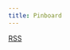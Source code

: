 ```yaml
---
title: Pinboard
---
```

[RSS](https://feeds.pinboard.in/rss/u:taylorjadin/)

<div class="pinboard-tags">
<script language="javascript" src="https://pinboard.in/badge?user=taylorjadin&num=40&color=86CFF7-109FED&size=18-22"></script>
</div>

<script language="javascript" src="https://pinboard.in//widgets/v1/linkroll/?user=taylorjadin&count=40"></script>